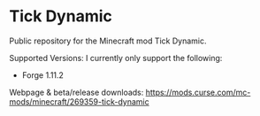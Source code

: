 # Tick Dynamic
Public repository for the Minecraft mod Tick Dynamic.

Supported Versions:
I currently only support the following:
- Forge 1.11.2

Webpage & beta/release downloads: https://mods.curse.com/mc-mods/minecraft/269359-tick-dynamic
